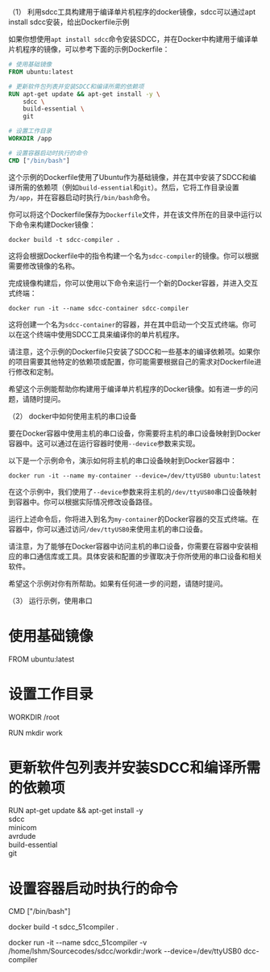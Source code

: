 （1）
利用sdcc工具构建用于编译单片机程序的docker镜像，sdcc可以通过apt install sdcc安装，给出Dockerfile示例

如果你想使用`apt install sdcc`命令安装SDCC，并在Docker中构建用于编译单片机程序的镜像，可以参考下面的示例Dockerfile：

```Dockerfile
# 使用基础镜像
FROM ubuntu:latest

# 更新软件包列表并安装SDCC和编译所需的依赖项
RUN apt-get update && apt-get install -y \
    sdcc \
    build-essential \
    git

# 设置工作目录
WORKDIR /app

# 设置容器启动时执行的命令
CMD ["/bin/bash"]
```

这个示例的Dockerfile使用了Ubuntu作为基础镜像，并在其中安装了SDCC和编译所需的依赖项（例如`build-essential`和`git`）。然后，它将工作目录设置为`/app`，并在容器启动时执行`/bin/bash`命令。

你可以将这个Dockerfile保存为`Dockerfile`文件，并在该文件所在的目录中运行以下命令来构建Docker镜像：

```
docker build -t sdcc-compiler .
```

这将会根据Dockerfile中的指令构建一个名为`sdcc-compiler`的镜像。你可以根据需要修改镜像的名称。

完成镜像构建后，你可以使用以下命令来运行一个新的Docker容器，并进入交互式终端：

```
docker run -it --name sdcc-container sdcc-compiler
```

这将创建一个名为`sdcc-container`的容器，并在其中启动一个交互式终端。你可以在这个终端中使用SDCC工具来编译你的单片机程序。

请注意，这个示例的Dockerfile只安装了SDCC和一些基本的编译依赖项。如果你的项目需要其他特定的依赖项或配置，你可能需要根据自己的需求对Dockerfile进行修改和定制。

希望这个示例能帮助你构建用于编译单片机程序的Docker镜像。如有进一步的问题，请随时提问。

（2）
docker中如何使用主机的串口设备

要在Docker容器中使用主机的串口设备，你需要将主机的串口设备映射到Docker容器中。这可以通过在运行容器时使用`--device`参数来实现。

以下是一个示例命令，演示如何将主机的串口设备映射到Docker容器中：

```
docker run -it --name my-container --device=/dev/ttyUSB0 ubuntu:latest
```

在这个示例中，我们使用了`--device`参数来将主机的`/dev/ttyUSB0`串口设备映射到容器中。你可以根据实际情况修改设备路径。

运行上述命令后，你将进入到名为`my-container`的Docker容器的交互式终端。在容器中，你可以通过访问`/dev/ttyUSB0`来使用主机的串口设备。

请注意，为了能够在Docker容器中访问主机的串口设备，你需要在容器中安装相应的串口通信库或工具。具体安装和配置的步骤取决于你所使用的串口设备和相关软件。

希望这个示例对你有所帮助。如果有任何进一步的问题，请随时提问。

（3）
运行示例，使用串口
# 使用基础镜像
FROM ubuntu:latest

# 设置工作目录
WORKDIR /root

RUN mkdir work
# 更新软件包列表并安装SDCC和编译所需的依赖项
RUN apt-get update && apt-get install -y \
                sdcc \
                minicom \
                avrdude \
                build-essential \
                git


# 设置容器启动时执行的命令
CMD ["/bin/bash"]

docker build -t sdcc_51compiler .

docker run -it --name sdcc_51compiler -v /home/lshm/Sourcecodes/sdcc/workdir:/work --device=/dev/ttyUSB0 dcc-compiler




